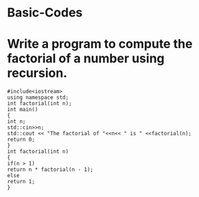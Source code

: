 # Basic-Codes




# Write a program to compute the factorial of a number using recursion.
```
#include<iostream>
using namespace std;
int factorial(int n);
int main()
{
int n;
std::cin>>n;
std::cout << "The factorial of "<<n<< " is " <<factorial(n);
return 0;
}
int factorial(int n)
{
if(n > 1)
return n * factorial(n - 1);
else
return 1;
}
```
